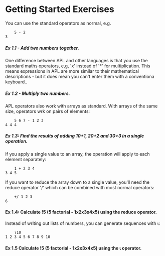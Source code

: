 Getting Started Exercises
=========================

You can use the standard operators as normal, e.g.

        5 - 2
    3

##### Ex 1.1 - Add two numbers together.

One difference between APL and other languages is that you use the standard maths operators, e,g, 'x' instead of '*' for multiplication.  This means expressions in APL are more similar to their mathematical descriptions - but it does mean you can't enter them with a conventiona keyboard..

##### Ex 1.2 - Multiply two numbers.

APL operators also work with arrays as standard.  With arrays of the same size, operators wrk on pairs of elements:

        5 6 7 - 1 2 3
    4 4 4

##### Ex 1.3: Find the results of adding 10+1, 20+2 and 30+3 in a single operation.

If you apply a single value to an array, the operation will apply to each element separately:

        1 + 2 3 4
    3 4 5

If you want to reduce the array down to a single value, you'll need the reduce operator '/' which can be combined with most normal operators:

        +/ 1 2 3
    6

#### Ex 1.4: Calculate !5 (5 factorial - 1x2x3x4x5) using the reduce operator.

Instead of writing out lists of numbers, you can generate sequences with ⍳:

        ⍳10
    1 2 3 4 5 6 7 8 9 10
    
#### Ex 1.5 Calculate !5 (5 factorial - 1x2x3x4x5) using the ⍳ operator.

